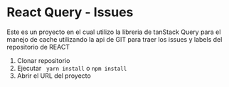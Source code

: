 # React Query - Issues

Este es un proyecto en el cual utilizo la libreria de tanStack Query para el manejo de cache
utilizando la api de GIT para traer los issues y labels del repositorio de REACT

1. Clonar repositorio
2. Ejecutar ``` yarn install``` o ```npm install```
3. Abrir el URL del proyecto
